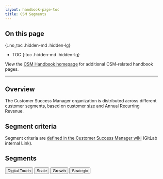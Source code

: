 ```yaml
---
layout: handbook-page-toc
title: CSM Segments
---
```

## On this page
{:.no_toc .hidden-md .hidden-lg}

- TOC
{:toc .hidden-md .hidden-lg}

View the [CSM Handbook homepage](/handbook/customer-success/csm/) for additional CSM-related handbook pages.

---

## Overview

The Customer Success Manager organization is distributed across different customer segments, based on customer size and Annual Recurring Revenue.

## Segment criteria

Segment criteria are [defined in the Customer Success Manager wiki](https://gitlab.com/gitlab-com/customer-success/csm/-/wikis/CSM-segments) (GitLab internal Link).

## Segments

[<button class="btn btn-primary" type="button">Digital Touch</button>](/handbook/sales/field-operations/customer-success-operations/cs-ops-programs/)
[<button class="btn btn-primary" type="button">Scale</button>](scale/)
[<button class="btn btn-primary" type="button">Growth</button>](mid-touch/)
[<button class="btn btn-primary" type="button">Strategic</button>](strategic/)
